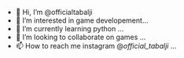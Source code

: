 - 👋 Hi, I’m @officialtabalji
- 👀 I’m interested in game developement...
- 🌱 I’m currently learning python ...
- 💞️ I’m looking to collaborate on games ...
- 📫 How to reach me instagram @_official_tabalji_ ...

<!---
officialtabalji/officialtabalji is a ✨ special ✨ repository because its `README.md` (this file) appears on your GitHub profile.
You can click the Preview link to take a look at your changes.
--->
